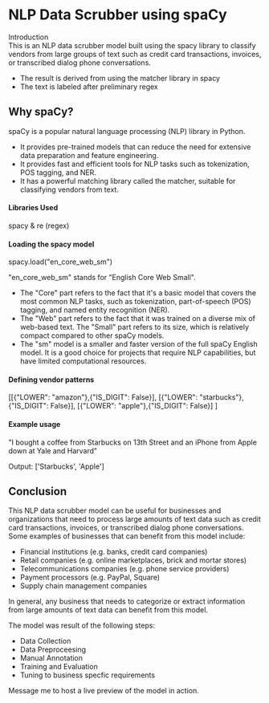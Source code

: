 # NLP Data Scrubber using spaCy
Introduction  
This is an NLP data scrubber model built using the spacy library to classify vendors from large groups of text such as credit card transactions, invoices, or transcribed dialog phone conversations.  
- The result is derived from using the matcher library in spacy
- The text is labeled after preliminary regex 

## Why spaCy?

spaCy is a popular natural language processing (NLP) library in Python. 

- It provides pre-trained models that can reduce the need for extensive data preparation and feature engineering.
- It provides fast and efficient tools for NLP tasks such as tokenization, POS tagging, and NER.
- It has a powerful matching library called the matcher, suitable for classifying vendors from text.


#### Libraries Used
spacy  & re (regex)  

#### Loading the spacy model
spacy.load("en_core_web_sm")

"en_core_web_sm" stands for "English Core Web Small". 

- The "Core" part refers to the fact that it's a basic model that covers the most common NLP tasks, such as tokenization, part-of-speech (POS) tagging, and named entity recognition (NER). 
- The "Web" part refers to the fact that it was trained on a diverse mix of web-based text. The "Small" part refers to its size, which is relatively compact compared to other spaCy models. 
- The "sm" model is a smaller and faster version of the full spaCy English model. It is a good choice for projects that require NLP capabilities, but have limited computational resources.  



#### Defining vendor patterns
[[{"LOWER": "amazon"},{"IS_DIGIT": False}], [{"LOWER": "starbucks"},{"IS_DIGIT": False}], [{"LOWER": "apple"},{"IS_DIGIT": False}] ]

#### Example usage
"I bought a coffee from Starbucks on 13th Street and an iPhone from Apple down at Yale and Harvard"  
  
Output: ['Starbucks', 'Apple']


## Conclusion
This NLP data scrubber model can be useful for businesses and organizations that need to process large amounts of text data such as credit card transactions, invoices, or transcribed dialog phone conversations. Some examples of businesses that can benefit from this model include:

- Financial institutions (e.g. banks, credit card companies)
- Retail companies (e.g. online marketplaces, brick and mortar stores)
- Telecommunications companies (e.g. phone service providers)
- Payment processors (e.g. PayPal, Square)
- Supply chain management companies

In general, any business that needs to categorize or extract information from large amounts of text data can benefit from this model. 

The model was result of the following steps:

- Data Collection
- Data Preproceesing
- Manual Annotation
- Training and Evaluation 
- Tuning to business specfic requirements

Message me to host a live preview of the model in action.
